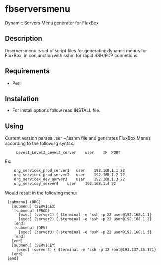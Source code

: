 # fbserversmenu  

Dynamic Servers Menu generator for FluxBox

## Description ##
fbserversmenu is set of script files for generating dynamic menus for FluxBox, in conjunction with sshm for rapid SSH/RDP connetions.

## Requirements ##
 - Perl
 
## Instalation ##
 - For install options follow read INSTALL file.

## Using ##
  Current version parses user ~/.sshm file and generates FluxBox Menus according to the following syntax.

```
     Level1_Level2_Level3_server	user	IP	PORT
```
  Ex:
```
    org_servicex_prod_server1	user	192.168.1.1	22
    org_servicex_prod_server2	user	192.168.1.2	22
    org_servicex_dev_server3	user	192.168.1.3	22
    org_servicey_server4	user	192.168.1.4	22
```
 Would result in the following menu:

```
 [submenu] (ORG)
   [submenu] (SERVICEX)
    [submenu] (PROD)
      [exec] (server1) { $terminal -e 'ssh -p 22 user@192.168.1.1}
      [exec] (server2) { $terminal -e 'ssh -p 22 user@192.168.1.2}
    [end] 
    [submenu] (DEV)
      [exec] (server3) { $terminal -e 'ssh -p 22 user@192.168.1.3}
    [end]
   [end]
   [submenu] (SERVICEY)
     [exec] (server4) { $terminal -e 'ssh -p 22 root@193.137.35.171}
   [end]
 [end]
```






